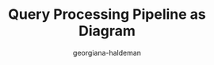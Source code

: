 ---
title: "Query Processing Pipeline as Diagram"
author: "georgiana-haldeman"
Discipline: Databases
ConceptualAdvantage: "Draws Parallels to the process in other languages"
DrawsAttentionTo: "The specific phases and their ordering"
Topic: Query processing pipeline (optimisation and planning)
Domain: 0
Form: Visual Representation
OriginSource: "Connolly, T. M., & Begg, C. E. (2005). Database systems: a practical approach to design, implementation, and management. Pearson Education."
image: "049.png"
Mapping:
  arrow:  flow
  square :  phase
  database symbol :  database information used in each phase
---
